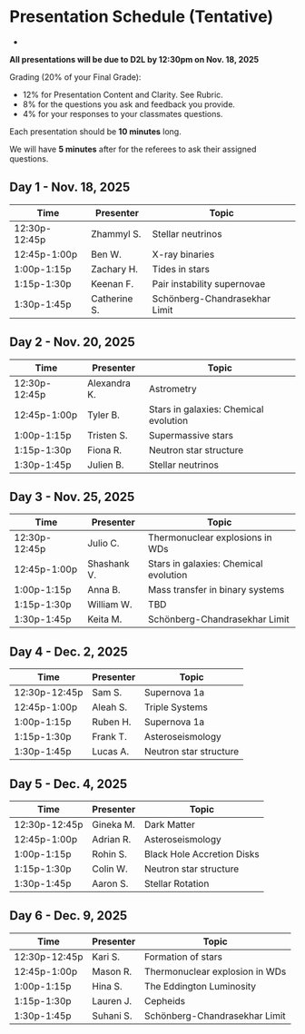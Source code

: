 # Presentation Schedule (Tentative)
-


**All presentations will be due to D2L by 12:30pm on Nov. 18, 2025**

Grading (20% of your Final Grade): 

* 12% for Presentation Content and Clarity. See Rubric.
* 8% for the questions you ask and feedback you provide.
* 4% for your responses to your classmates questions.

Each presentation should be **10 minutes** long. 

We will have **5 minutes** after for the referees to ask their assigned questions.

## Day 1 - Nov. 18, 2025

| Time          | Presenter                           | Topic                           |
| ------------- | ----------------------------------- | ------------------------------- |
| 12:30p-12:45p | Zhammyl S.                          |   Stellar neutrinos             |
| 12:45p-1:00p  | Ben W.                              |   X-ray binaries                |
| 1:00p-1:15p   | Zachary H.                          |   Tides in stars                |
| 1:15p-1:30p   | Keenan F.                           |   Pair instability supernovae   |
| 1:30p-1:45p   | Catherine S.                        |   Schönberg-Chandrasekhar Limit |

        
## Day 2 - Nov. 20, 2025

| Time          | Presenter                           | Topic                           |
| ------------- | ----------------------------------- | ------------------------------- |
| 12:30p-12:45p | Alexandra K.                        |  Astrometry                     |
| 12:45p-1:00p  | Tyler B.                            |  Stars in galaxies: Chemical evolution |
| 1:00p-1:15p   | Tristen S.                          |  Supermassive stars             | 
| 1:15p-1:30p   | Fiona R.                            |  Neutron star structure         |
| 1:30p-1:45p   | Julien B.                           |  Stellar neutrinos              |

## Day 3 - Nov. 25, 2025

| Time          | Presenter                           | Topic                           |
| ------------- | ----------------------------------- | ------------------------------- |
| 12:30p-12:45p | Julio C.                            |  Thermonuclear explosions in WDs|
| 12:45p-1:00p  | Shashank V.                         |  Stars in galaxies: Chemical evolution |
| 1:00p-1:15p   | Anna B.                             |  Mass transfer in binary systems|
| 1:15p-1:30p   | William W.                          |  TBD                            |
| 1:30p-1:45p   | Keita M.                            |  Schönberg-Chandrasekhar Limit  |

## Day 4 - Dec. 2, 2025

| Time          | Presenter                           | Topic                           |
| ------------- | ----------------------------------- | ------------------------------- |
| 12:30p-12:45p | Sam S.                              |   Supernova 1a                  |
| 12:45p-1:00p  | Aleah S.                            |   Triple Systems                |
| 1:00p-1:15p   | Ruben H.                            |   Supernova 1a                  |
| 1:15p-1:30p   | Frank T.                            |   Asteroseismology              |
| 1:30p-1:45p   | Lucas A.                            |   Neutron star structure        |

## Day 5 - Dec. 4, 2025

| Time          | Presenter                           | Topic                           |
| ------------- | ----------------------------------- | ------------------------------- |
| 12:30p-12:45p | Gineka M.                           |  Dark Matter                    |
| 12:45p-1:00p  | Adrian R.                           |  Asteroseismology               |
| 1:00p-1:15p   | Rohin S.                            |  Black Hole Accretion Disks     |
| 1:15p-1:30p   | Colin W.                            |  Neutron star structure         |
| 1:30p-1:45p   | Aaron S.                            |  Stellar Rotation               |

## Day 6 - Dec. 9, 2025

| Time          | Presenter                           | Topic                           |
| ------------- | ----------------------------------- | ------------------------------- |
| 12:30p-12:45p | Kari S.                             |  Formation of stars             |
| 12:45p-1:00p  | Mason R.                            |  Thermonuclear explosion in WDs |
| 1:00p-1:15p   | Hina S.                             |  The Eddington Luminosity       |
| 1:15p-1:30p   | Lauren J.                           |  Cepheids                       |
| 1:30p-1:45p   | Suhani S.                           |  Schönberg-Chandrasekhar Limit  |